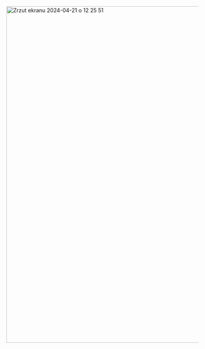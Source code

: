 <img width="884" alt="Zrzut ekranu 2024-04-21 o 12 25 51" src="https://github.com/Olaf2001T/VoiceBot/assets/126798783/f41f80a4-fd4b-4669-8661-082c07b805e1">
